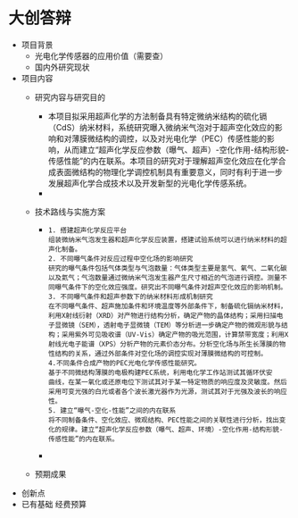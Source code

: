 # 大创答辩

- 项目背景
  - 光电化学传感器的应用价值（需要查）
  - 国内外研究现状
- 项目内容
  - 研究内容与研究目的
    
    - 本项目拟采用超声化学的方法制备具有特定微纳米结构的硫化镉（CdS）纳米材料，系统研究曝入微纳米气泡对于超声空化效应的影响和对薄膜微结构的调控，以及对光电化学（PEC）传感性能的影响，从而建立“超声化学反应参数（曝气、超声）-空化作用-结构形貌-传感性能”的内在联系。本项目的研究对于理解超声空化效应在化学合成表面微结构的物理化学调控机制具有重要意义，同时有利于进一步发展超声化学合成技术以及开发新型的光电化学传感系统。
    - 
    
  - 技术路线与实施方案
  
    - ```
      1. 搭建超声化学反应平台
      组装微纳米气泡发生器和超声化学反应装置，搭建试验系统可以进行纳米材料的超声化制备。
      2. 不同曝气条件对反应过程中空化场的影响研究
      研究的曝气条件包括气体类型与气泡数量：气体类型主要是氢气、氧气、二氧化碳以及氦气；气泡数量通过微纳米气泡发生器产生尺寸相近的气泡进行调控。测量不同曝气条件下的空化效应强度。研究出不同曝气条件对超声空化效应的影响机制。
      3. 不同曝气条件和超声参数下的纳米材料形成机制研究
      在不同曝气条件、超声施加条件和环境温度等外部条件下，制备硫化镉纳米材料，利用X射线衍射（XRD）对产物进行结构分析，确定产物的晶体结构；采用扫描电子显微镜（SEM），透射电子显微镜（TEM）等分析进一步确定产物的微观形貌与结构；采用紫外可见吸收谱（UV-Vis）确定产物的吸光范围，计算禁带宽度；利用X射线光电子能谱（XPS）分析产物的元素价态分布。分析空化场与所生长薄膜的物性结构的关系，通过外部条件对空化场的调控实现对薄膜微结构的可控制。
      4.不同条件合成产物的PEC光电化学传感性能研究。
      基于不同微结构薄膜的电极构建PEC系统，利用电化学工作站测试其循环伏安
      曲线，在某一氧化或还原电位下测试其对于某一特定物质的响应度及灵敏度。然后采用可变光强的白光或者各个波长激光器作为光源，测试其对于光强及波长的响应性。
      5. 建立“曝气-空化-性能”之间的内在联系
      将不同制备条件、空化效应、微观结构、PEC性能之间的关联性进行分析，找出变化的规律。建立“超声化学反应参数（曝气、超声、环境）-空化作用-结构形貌-传感性能”的内在联系。
      ```
  
    - 
  
  - 预期成果
- 创新点
- 已有基础 经费预算

